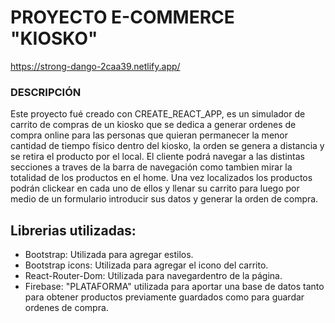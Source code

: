 # PROYECTO E-COMMERCE "KIOSKO" 
https://strong-dango-2caa39.netlify.app/
### DESCRIPCIÓN
  Este proyecto fué creado con CREATE_REACT_APP, es un simulador de carrito de compras de un kiosko que se dedica a generar ordenes de compra online para las personas que quieran permanecer la menor cantidad de tiempo físico dentro del kiosko, la orden se genera a distancia y se retira el producto por el local. 
El cliente podrá navegar a las distintas secciones a traves de la barra de navegación como tambien mirar la totalidad de los productos en el home. Una vez localizados los productos podrán clickear en cada uno de ellos y llenar su carrito para luego por medio de un formulario introducir sus datos y generar la orden de compra. 
 
## Librerias utilizadas:

* Bootstrap: Utilizada para agregar estilos.
* Bootstrap icons: Utilizada para agregar el icono del carrito.
* React-Router-Dom: Utilizada para navegardentro de la página.
* Firebase: "PLATAFORMA" utilizada para aportar una base de datos tanto para obtener productos previamente guardados como para guardar ordenes de compra. 
